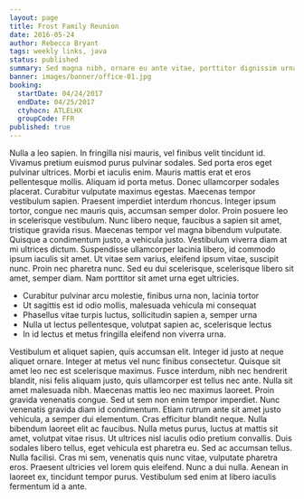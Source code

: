 ```yaml
---
layout: page
title: Frost Family Reunion
date: 2016-05-24
author: Rebecca Bryant
tags: weekly links, java
status: published
summary: Sed magna nibh, ornare eu ante vitae, porttitor dignissim urna.
banner: images/banner/office-01.jpg
booking:
  startDate: 04/24/2017
  endDate: 04/25/2017
  ctyhocn: ATLELHX
  groupCode: FFR
published: true
---
```

Nulla a leo sapien. In fringilla nisi mauris, vel finibus velit tincidunt id. Vivamus pretium euismod purus pulvinar sodales. Sed porta eros eget pulvinar ultrices. Morbi et iaculis enim. Mauris mattis erat et eros pellentesque mollis. Aliquam id porta metus. Donec ullamcorper sodales placerat. Curabitur vulputate maximus egestas. Maecenas tempor vestibulum sapien. Praesent imperdiet interdum rhoncus. Integer ipsum tortor, congue nec mauris quis, accumsan semper dolor. Proin posuere leo in scelerisque vestibulum. Nunc libero neque, faucibus a sapien sit amet, tristique gravida risus. Maecenas tempor vel magna bibendum vulputate.
Quisque a condimentum justo, a vehicula justo. Vestibulum viverra diam at mi ultrices dictum. Suspendisse ullamcorper lacinia libero, id commodo ipsum iaculis sit amet. Ut vitae sem varius, eleifend ipsum vitae, suscipit nunc. Proin nec pharetra nunc. Sed eu dui scelerisque, scelerisque libero sit amet, semper diam. Nam porttitor sit amet urna eget ultricies.

* Curabitur pulvinar arcu molestie, finibus urna non, lacinia tortor
* Ut sagittis est id odio mollis, malesuada vehicula mi consequat
* Phasellus vitae turpis luctus, sollicitudin sapien a, semper urna
* Nulla ut lectus pellentesque, volutpat sapien ac, scelerisque lectus
* In id lectus et metus fringilla eleifend non viverra urna.

Vestibulum et aliquet sapien, quis accumsan elit. Integer id justo at neque aliquet ornare. Integer at metus vel nunc finibus consectetur. Quisque sit amet leo nec est scelerisque maximus. Fusce interdum, nibh nec hendrerit blandit, nisi felis aliquam justo, quis ullamcorper est tellus nec ante. Nulla sit amet malesuada nibh. Maecenas mattis leo nec maximus laoreet. Proin gravida venenatis congue. Sed ut sem non enim tempor imperdiet. Nunc venenatis gravida diam id condimentum. Etiam rutrum ante sit amet justo vehicula, a semper dui elementum.
Cras efficitur blandit neque. Nulla bibendum laoreet elit ac faucibus. Nulla metus purus, luctus at mattis sit amet, volutpat vitae risus. Ut ultrices nisl iaculis odio pretium convallis. Duis sodales libero tellus, eget vehicula est pharetra eu. Sed ac accumsan tellus. Nulla facilisi. Cras mi sem, venenatis quis nunc vitae, vulputate pharetra eros. Praesent ultricies vel lorem quis eleifend. Nunc a dui nulla. Aenean in laoreet ex, tincidunt tempor purus. Vestibulum sed enim at libero iaculis fermentum id a ante.
